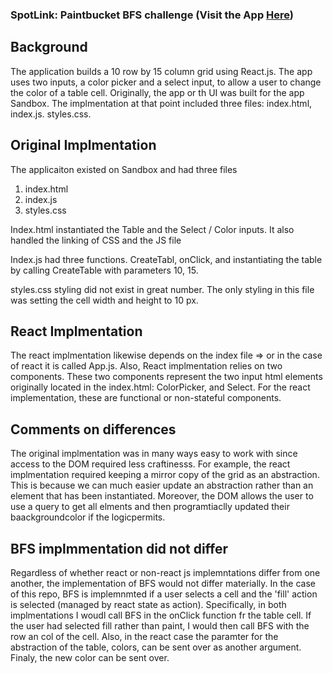 ### SpotLink: Paintbucket BFS challenge (Visit the App [Here](https://msylvester.github.io/))
## Background 
The application builds a 10 row by 15 column grid using React.js. The app uses two inputs, a color  picker and a select input, to allow a user to change the color of a table cell. Originally, the app or th UI was built for the app Sandbox. The implmentation at that point included three files: index.html, index.js. styles.css.

## Original Implmentation
The applicaiton existed on Sandbox and had three files
1) index.html
2) index.js
3) styles.css

Index.html instantiated the Table and the Select / Color inputs. It also handled the linking of CSS and the JS file

Index.js had three functions. CreateTabl, onClick, and instantiating the table by calling CreateTable with parameters 10, 15. 

styles.css styling did not exist in great number. The only styling in this file was setting the cell width and height to 10 px. 

## React Implmentation
The react implmentation likewise depends on the index file => or in the case of react it is called App.js. Also, React implmentation relies on two components. These two components represent the two input html elements originally located in the index.html: ColorPicker, and Select. For the react implementation, these are functional or non-stateful components.

## Comments on differences
The original implmentation was in many ways easy to work with since access to the DOM required less craftinesss. For example, the react implmentation required keeping a mirror copy of the grid as an abstraction. This is because we can much easier update an abstraction rather than an element that has been instantiated. Moreover, the DOM allows the user to use a query to get all <Td> elments and then programtiaclly updated their baackgroundcolor if the logicpermits.
  
## BFS implmmentation did not differ
  Regardless of whether react or non-react js implemntations differ from one another, the implementation of BFS would not differ materially. In the case of this repo, BFS is implemnmted if a user selects a cell and the 'fill' action is selected (managed by react state as action). Specifically, in both implmentations I woudl call BFS in the onClick function fr the table cell. If the user had selected fill rather than paint, I would then call BFS with the row an col of the cell. Also, in the react case the paramter for the abstraction of the table, colors, can be sent over as another argument. Finaly, the new color can be sent over. 

